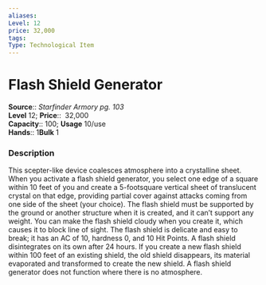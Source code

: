 ```yaml
---
aliases: 
Level: 12 
price: 32,000
tags: 
Type: Technological Item
---
```


# Flash Shield Generator

**Source**:: _Starfinder Armory pg. 103_  
**Level** 12;
**Price**::  32,000  
**Capacity**:: 100; **Usage** 10/use  
**Hands**:: 1**Bulk** 1

### Description

This scepter-like device coalesces atmosphere into a crystalline sheet. When you activate a flash shield generator, you select one edge of a square within 10 feet of you and create a 5-footsquare vertical sheet of translucent crystal on that edge, providing partial cover against attacks coming from one side of the sheet (your choice). The flash shield must be supported by the ground or another structure when it is created, and it can’t support any weight. You can make the flash shield cloudy when you create it, which causes it to block line of sight. The flash shield is delicate and easy to break; it has an AC of 10, hardness 0, and 10 Hit Points. A flash shield disintegrates on its own after 24 hours. If you create a new flash shield within 100 feet of an existing shield, the old shield disappears, its material evaporated and transformed to create the new shield. A flash shield generator does not function where there is no atmosphere.
